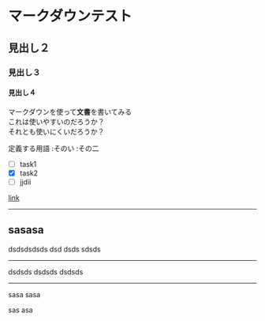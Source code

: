 # マークダウンテスト
## 見出し２
### 見出し３
#### 見出し４

マークダウンを使って**文書**を書いてみる  
これは使いやすいのだろうか？  
それとも使いにくいだろうか？

定義する用語
:そのい
:その二  

- [ ] task1
- [x] task2
- [ ] jjdii

[link](http://www.smallmake.com)
***
sasasa
---
dsdsdsdsds   dsd dsds
sdsds
___
dsdsds
dsdsds
dsdsds
***

sasa
sasa

sas
asa
